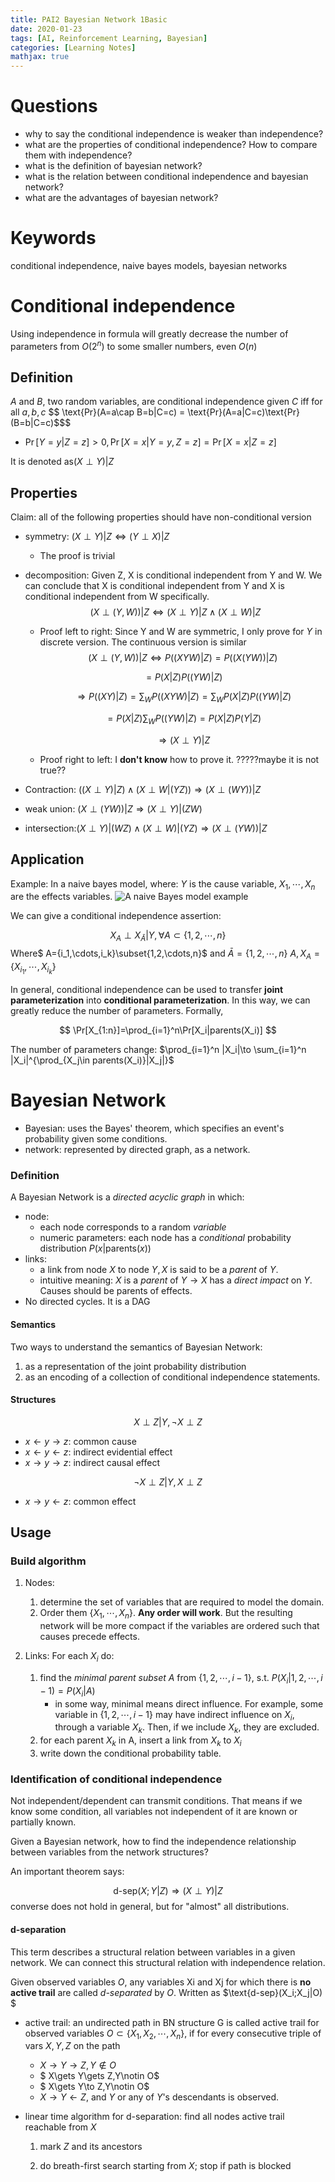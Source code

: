 ```yaml
---
title: PAI2 Bayesian Network 1Basic
date: 2020-01-23
tags: [AI, Reinforcement Learning, Bayesian]
categories: [Learning Notes]
mathjax: true
---
```

# Questions
- why to say the conditional independence is weaker than independence?
- what are the properties of conditional independence? How to compare them with independence?
- what is the definition of bayesian network? 
- what is the relation between conditional independence and bayesian network?
- what are the advantages of bayesian network?

# Keywords
conditional independence, naive bayes models, bayesian networks

# Conditional independence

Using independence in formula will greatly decrease the number of parameters from $O(2^n)$  to some smaller numbers, even $O(n)$ 

## Definition

$A$ and $B$, two random variables, are conditional independence given $C$ iff for all $a,b,c$
$$
\text{Pr}(A=a\cap B=b|C=c) = \text{Pr}(A=a|C=c)\text{Pr}(B=b|C=c)$​
$$

- $\Pr[Y=y|Z=z]>0, \Pr[X=x|Y=y,Z=z]=\Pr[X=x|Z=z]$

It is denoted as$(X\perp Y) | Z$

## Properties

Claim: all of the following properties should have non-conditional version

- symmetry: $(X\perp Y)|Z \Leftrightarrow (Y\perp X)|Z$

  - The proof is trivial

- decomposition: Given Z, X is conditional independent from Y and W. We can conclude that X is conditional independent from Y and X is conditional independent from W specifically. 
  $$
  (X\perp (Y,W))|Z \Leftrightarrow (X\perp Y)|Z \wedge  (X\perp W)|Z
  $$

  - Proof left to right: Since Y and W are symmetric, I only prove for $Y$ in discrete version. The continuous version is similar
    $$
    (X\perp (Y,W))|Z\Leftrightarrow  P((XYW)|Z)=P((X(YW))|Z)
    $$

    $$
     = P(X|Z)P((YW)|Z)
    $$

    $$
    \Rightarrow P((XY)|Z) = \sum_W P((XYW)|Z) = \sum_W P(X|Z)P((YW)|Z)
    $$

    $$
    = P(X|Z)\sum_W P((YW)|Z) = P(X|Z)P(Y|Z)
    $$

    $$
    \Rightarrow (X\perp Y)|Z
    $$

  - Proof  right to left: I **don't know** how to prove it. ?????maybe it is not true??

- Contraction: $((X\perp Y)|Z)\wedge (X\perp W|(YZ))\Rightarrow (X\perp (WY))|Z$

- weak union: $(X\perp (YW))|Z\Rightarrow (X\perp Y)|(ZW)$

- intersection:$(X\perp Y)|(WZ)\wedge (X\perp W)|(YZ)\Rightarrow (X\perp(YW))|Z$

## Application

Example: In a naive bayes model, where: $Y$​ is the cause variable, $X_1,\cdots,X_n$​ are the effects variables. ![A naive Bayes model example](chap201.jpg)

We can give a conditional independence assertion: 

$$
X_A\perp X_{\bar{A}}|Y,\forall A\subset\{1,2,\cdots,n\}
$$
Where$ A=\{i_1,\cdots,i_k\}\subset\{1,2,\cdots,n\}$ and $\bar{A}=\{1,2,\cdots,n\}$ $A, X_A=\{X_{i_1},\cdots,X_{i_k}\}$

In general, conditional independence can be used to transfer **joint parameterization** into **conditional parameterization**. In this way, we can greatly reduce the number of parameters. Formally,

$$
\Pr[X_{1:n}]=\prod_{i=1}^n\Pr[X_i|parents(X_i)]
$$


The number of parameters change: $\prod_{i=1}^n |X_i|\to \sum_{i=1}^n |X_i|^{\prod_{X_j\in parents(X_i)}|X_j|}$

# Bayesian Network

- Bayesian: uses the Bayes' theorem, which specifies an event's probability given some conditions.
- network: represented by directed graph, as a network.

### Definition

A Bayesian Network is a *directed acyclic graph* in which:

- node:
  - each node corresponds to a random *variable*
  - numeric parameters: each node has a *conditional* probability distribution $P(x|\text{parents}(x))$
- links:
  - a link from node $X$ to node $Y, X$ is said to be a *parent* of $Y$.
  - intuitive meaning: $X$ is a *parent* of $Y\to X$ has a *direct impact* on $Y$. Causes should be parents of effects.
- No directed cycles. It is a DAG

#### Semantics

Two ways to understand the semantics of Bayesian Network:

1. as a representation of the joint probability distribution
2. as an encoding of a collection of conditional independence statements.

#### Structures

$$
X\perp Z|Y,\neg X\perp Z
$$



- $x\leftarrow y\to z$: common cause
- $x\leftarrow y\leftarrow z$: indirect evidential effect
- $x\to y\to z$: indirect causal effect

$$
 \neg X\perp Z|Y, X\perp Z
$$



- $x\to y \leftarrow z$: common effect

## Usage

### Build algorithm
1. Nodes: 
   1. determine the set of variables that are required to model the domain.
   2. Order them $\{X_1,\cdots,X_n\}$. **Any order will work**. But the resulting network will be more compact if the variables are ordered such that causes precede effects.

2. Links: For each $X_i$ do:
   1. find the *minimal parent subset A* from $\{1,2,\cdots,i-1\}$​, s.t. $P(X_i|{1,2,\cdots,i-1})=P(X_i|A)$​ 
      - in some way, minimal means direct influence.  For example, some variable in $\{1,2,\cdots,i-1\}$ may have indirect influence on $X_i$, through a variable $X_k$. Then, if we include $X_k$, they are excluded.
   2. for each parent $X_k$ in A, insert a link from $X_k$ to $X_i$ 
   3. write down the conditional probability table.



### Identification of conditional independence

Not independent/dependent can transmit conditions. That means if we know some condition, all variables not independent of it are known or partially known.

Given a Bayesian network, how to find the independence relationship between variables from the network structures?

An important theorem says:

$$
\text{d-sep}(X;Y|Z)\Rightarrow (X\perp Y)|Z
$$
converse does not hold in general, but for "almost" all distributions.

#### d-separation

 This term describes a structural relation between variables in a given network. We can connect this structural relation with independence relation.

Given observed variables $O$​, any variables Xi and Xj for which there is **no active trail** are called *d-separated* by $O$​.  Written as $\text{d-sep}(X_i;X_j|O) $​

- active trail: an undirected path in BN structure G is called active trail for observed variables $O\subset\{X_1,X_2,\cdots,X_n\}$​, if for every consecutive triple of vars $X,Y,Z$ on the path
  - $X\to Y\to Z,Y\notin O$
  - $ X\gets Y\gets Z,Y\notin O$
  - $ X\gets Y\to Z,Y\notin O$
  - $X\to Y\gets Z$, and $Y$ or any of $Y$'s descendants is observed.

- linear time algorithm for d-separation: find all nodes active trail reachable from $X$

  1. mark $Z$ and its ancestors

  2. do breath-first search starting from $X$; stop if path is blocked

     